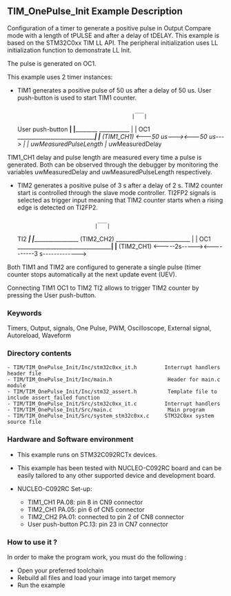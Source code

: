 ## <b>TIM_OnePulse_Init Example Description</b>

Configuration of a timer to generate a positive pulse in
Output Compare mode with a length of tPULSE and after a delay of tDELAY. This example
is based on the STM32C0xx TIM LL API. The peripheral initialization uses
LL initialization function to demonstrate LL Init.

The pulse is generated on OC1.

This example uses 2 timer instances:

  - TIM1 generates a positive pulse of 50 us after a delay of 50 us. User push-button
    is used to start TIM1 counter.
	
                                              ___
                                             |   |
    User push-button ________________________|   |________________________________
                                                            ___________
                                                           |           |
    OC1              ______________________________________|           |________
    (TIM1_CH1)                                <---50 us---><---50 us--->
                                                |            |_ uwMeasuredPulseLength
                                                |_ uwMeasuredDelay

  TIM1_CH1 delay and pulse length are measured every time a pulse is generated.
  Both can be observed through the debugger by monitoring the variables uwMeasuredDelay and
  uwMeasuredPulseLength respectively.

  - TIM2 generates a positive pulse of 3 s after a delay of 2 s. TIM2 counter start
    is controlled through the slave mode controller. TI2FP2 signals is selected as
    trigger input meaning that TIM2 counter starts when a rising edge is detected on
    TI2FP2.
	
                                  ___
                                 |   |
    TI2 _________________________|   |_________________________________________
    (TIM2_CH2)
                                               ___________________________
                                              |                           |
    OC1 ______________________________________|                           |____
    (TIM2_CH1)                   <-----2s-----><----------3 s------------->



Both TIM1 and TIM2 are configured to generate a single pulse (timer counter
stops automatically at the next update event (UEV).

Connecting TIM1 OC1 to TIM2 TI2 allows to trigger TIM2 counter by pressing
the User push-button.

### <b>Keywords</b>

Timers, Output, signals, One Pulse, PWM, Oscilloscope, External signal, Autoreload, Waveform

### <b>Directory contents</b>

    - TIM/TIM_OnePulse_Init/Inc/stm32c0xx_it.h         Interrupt handlers header file
    - TIM/TIM_OnePulse_Init/Inc/main.h                  Header for main.c module
    - TIM/TIM_OnePulse_Init/Inc/stm32_assert.h          Template file to include assert_failed function
    - TIM/TIM_OnePulse_Init/Src/stm32c0xx_it.c         Interrupt handlers
    - TIM/TIM_OnePulse_Init/Src/main.c                  Main program
    - TIM/TIM_OnePulse_Init/Src/system_stm32c0xx.c     STM32C0xx system source file

### <b>Hardware and Software environment</b>

  - This example runs on STM32C092RCTx devices.

  - This example has been tested with NUCLEO-C092RC board and can be
    easily tailored to any other supported device and development board.

  - NUCLEO-C092RC Set-up:
      - TIM1_CH1  PA.08: pin 8 in CN9 connector
      - TIM2_CH1  PA.05: pin 6 of CN5 connector
      - TIM2_CH2  PA.01: connected to pin 2 of CN8 connector
	  - User push-button PC.13: pin 23 in CN7 connector

### <b>How to use it ?</b>

In order to make the program work, you must do the following :

 - Open your preferred toolchain
 - Rebuild all files and load your image into target memory
 - Run the example



